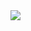 <img src="https://assets.toptal.io/images?url=https%3A%2F%2Fbs-uploads.toptal.io%2Fblackfish-uploads%2Fcomponents%2Fblog_post_page%2Fcontent%2Fcover_image_file%2Fcover_image%2F1300683%2Fregular_1708x683_cover-python-and-finance-af7335a89d21d5d0fd49fce5cc9d187c.png" width="auto">
